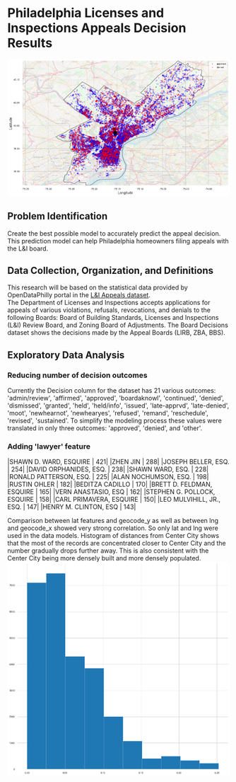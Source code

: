 # Philadelphia Licenses and Inspections Appeals Decision Results
<img src="images/appeal_map.png"/>  

## Problem Identification  
Create the best possible model to accurately predict the appeal decision. This prediction model can help Philadelphia homeowners filing appeals with the L&I board. 

## Data Collection, Organization, and Definitions  
This research will be based on the statistical data provided by OpenDataPhilly portal in the [L&I Appeals dataset](https://www.opendataphilly.org/dataset/license-and-inspections-appeals/resource/b721ad52-9e27-46d2-b494-6bf0ef1c7603).  
The Department of Licenses and Inspections accepts applications for appeals of various violations, refusals, revocations, and denials to the following Boards: Board of Building Standards, Licenses and Inspections (L&I) Review Board, and Zoning Board of Adjustments. The Board Decisions dataset shows the decisions made by the Appeal Boards (LIRB, ZBA, BBS).  
  
## Exploratory Data Analysis  
### Reducing number of decision outcomes
Currently the Decision column for the dataset has 21 various outcomes: 'admin/review', 'affirmed', 'approved', 'boardaknowl', 'continued', 'denied', 'dismissed', 'granted', 'held', 'held/info', 'issued', 'late-apprvd', 'late-denied', 'moot', 'newhearnot', 'newhearyes', 'refused', 'remand', 'reschedule', 'revised', 'sustained'. To simplify the modeling process these values were translated in only three outcomes: 'approved', 'denied', and 'other'.  
### Adding 'lawyer' feature  
|SHAWN D. WARD, ESQUIRE | 421|
|ZHEN JIN | 288|
|JOSEPH BELLER, ESQ. | 254|
|DAVID ORPHANIDES, ESQ. | 238|
|SHAWN WARD, ESQ. | 228|
|RONALD PATTERSON, ESQ. | 225|
|ALAN NOCHUMSON, ESQ. | 198|
|RUSTIN OHLER | 182|
|BEDITZA CADILLO | 170|
|BRETT D. FELDMAN, ESQUIRE | 165|
|VERN ANASTASIO, ESQ | 162|
|STEPHEN G. POLLOCK, ESQUIRE | 158|
|CARL PRIMAVERA, ESQUIRE | 150|
|LEO MULVIHILL, JR., ESQ. | 147|
|HENRY M. CLINTON, ESQ | 143|

Comparison between lat features and geocode_y as well as between lng and geocode_x showed very strong correlation. So only lat and lng were used in the data models.
Histogram of distances from Center City shows that the most of the records are concentrated closer to Center City and the number gradually drops further away. This is also consistent with the Center City being more densely built and more densely populated.
<img src="images/distances_from_CC.png"/>  
